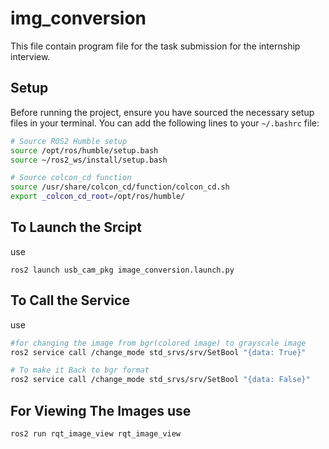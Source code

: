 # img_conversion
This file contain program file for the task submission for the internship interview.

## Setup
Before running the project, ensure you have sourced the necessary setup files in your terminal. You can add the following lines to your `~/.bashrc` file:

```bash
# Source ROS2 Humble setup
source /opt/ros/humble/setup.bash
source ~/ros2_ws/install/setup.bash

# Source colcon_cd function
source /usr/share/colcon_cd/function/colcon_cd.sh
export _colcon_cd_root=/opt/ros/humble/
```

## To Launch the Srcipt 
use 
```
ros2 launch usb_cam_pkg image_conversion.launch.py 
```
## To Call the Service 
use 
```bash
#for changing the image from bgr(colored image) to grayscale image
ros2 service call /change_mode std_srvs/srv/SetBool "{data: True}"

# To make it Back to bgr format
ros2 service call /change_mode std_srvs/srv/SetBool "{data: False}"
```

## For Viewing The Images use
```
ros2 run rqt_image_view rqt_image_view
```
